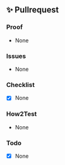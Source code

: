 ## ✨ Pullrequest
<!-- Describe the Pullrequest. -->

### Proof
<!-- Link ressources as proof -->
- None

### Issues
<!-- Which Issues does this fix, which are related?
- fixes #XXX
- relates #XXX
-->
- None

### Checklist
<!-- Anything important to be thought of when deploying?
- [ ] Breaking/critical change
-->
- [X] None

### How2Test
<!-- Give a detailed description how to test your PR and confirm it is working as expected.
- Test1
- Test2
-->
- None

### Todo
<!-- In case some parts are still missing, list them here. -->
- [X] None
